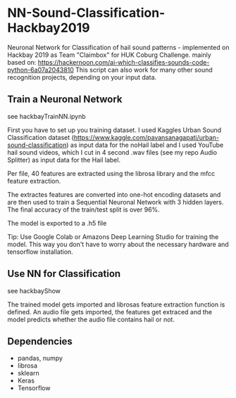 # NN-Sound-Classification-Hackbay2019
Neuronal Network for Classification of hail sound patterns - implemented on Hackbay 2019 as Team "Claimbox" for HUK Coburg Challenge.
mainly based on: https://hackernoon.com/ai-which-classifies-sounds-code-python-6a07a2043810
This script can also work for many other sound recognition projects, depending on your input data.

## Train a Neuronal Network
see hackbayTrainNN.ipynb

First you have to set up you training dataset. I used Kaggles Urban Sound Classification dataset (https://www.kaggle.com/pavansanagapati/urban-sound-classification) as input data for the noHail label and I used YouTube hail sound videos, which I cut in 4 second .wav files (see my repo Audio Splitter) as input data for the Hail label.

Per file, 40 features are extracted using the librosa library and the mfcc feature extraction.

The extractes features are converted into one-hot encoding datasets and are then used to train a Sequential Neuronal Network with 3 hidden layers. 
The final accuracy of the train/test split is over 96%.

The model is exported to a .h5 file

Tip: Use Google Colab or Amazons Deep Learning Studio for training the model. This way you don't have to worry about the necessary hardware and tensorflow installation.

## Use NN for Classification
see hackbayShow

The trained model gets imported and librosas feature extraction function is defined. 
An audio file gets imported, the features get extraced and the model predicts whether the audio file contains hail or not.

## Dependencies
- pandas, numpy
- librosa
- sklearn
- Keras
- Tensorflow